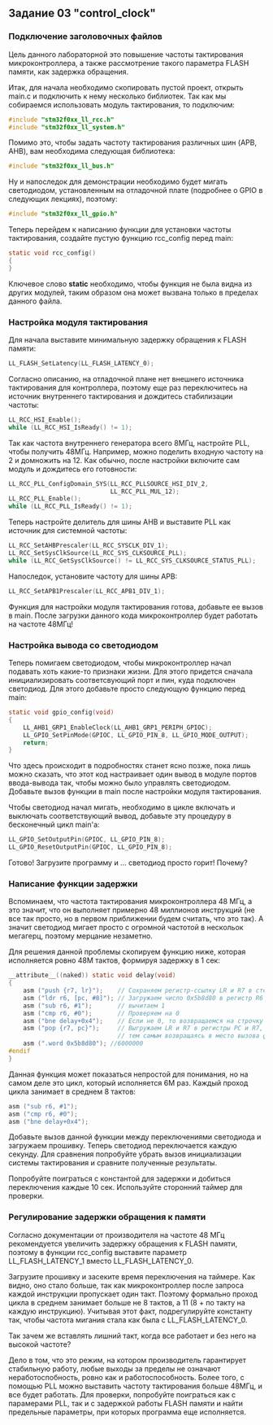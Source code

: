 ## Задание 03 "control_clock"

### Подключение заголовочных файлов

Цель данного лабораторной это повышение частоты тактирования микроконтроллера, а также рассмотрение такого параметра FLASH памяти, как задержка обращения.

Итак, для начала необходимо скопировать пустой проект, открыть main.c и подключить к нему несколько библиотек.
Так как мы собираемся использовать модуль тактирования, то подключим:

```c
#include "stm32f0xx_ll_rcc.h"
#include "stm32f0xx_ll_system.h"
```

Помимо это, чтобы задать частоту тактирования различных шин (APB, AHB), вам необходима следующая библиотека:

```c
#include "stm32f0xx_ll_bus.h"
```

Ну и напоследок для демонстрации необходимо будет мигать светодиодом, установленным на отладочной плате (подробнее о GPIO в следующих лекциях), поэтому:

```c
#include "stm32f0xx_ll_gpio.h"
```

Теперь перейдем к написанию функции для установки частоты тактирования, создайте пустую функцию rcc_config перед main:

```c
static void rcc_config()
{
}
```

Ключевое слово **static** необходимо, чтобы функция не была видна из других модулей, таким образом она может вызвана только в пределах данного файла.

### Настройка модуля тактирования 

Для начала выставите минимальную задержку обращения к FLASH памяти:
```c
LL_FLASH_SetLatency(LL_FLASH_LATENCY_0);
```

Согласно описанию, на отладочной плане нет внешнего источника тактирования для контроллера, поэтому еще раз переключитесь на источник внутреннего тактирования и дождитесь стабилизации частоты:

```c
LL_RCC_HSI_Enable();
while (LL_RCC_HSI_IsReady() != 1);
```

Так как частота внутреннего генератора всего 8МГц, настройте PLL, чтобы получить 48МГц. Например, можно поделить входную частоту на 2 и домножить на 12. Как обычно, после настройки включите сам модуль и дождитесь его готовности:

```c
LL_RCC_PLL_ConfigDomain_SYS(LL_RCC_PLLSOURCE_HSI_DIV_2,
                            LL_RCC_PLL_MUL_12);
LL_RCC_PLL_Enable();
while (LL_RCC_PLL_IsReady() != 1);
```

Теперь настройте делитель для шины AHB и выставите PLL как источник для системной частоты:

```c
LL_RCC_SetAHBPrescaler(LL_RCC_SYSCLK_DIV_1);
LL_RCC_SetSysClkSource(LL_RCC_SYS_CLKSOURCE_PLL);
while (LL_RCC_GetSysClkSource() != LL_RCC_SYS_CLKSOURCE_STATUS_PLL);
```

Напоследок, установите частоту для шины APB:

```c
LL_RCC_SetAPB1Prescaler(LL_RCC_APB1_DIV_1);
```

Функция для настройки модуля тактирования готова, добавьте ее вызов в main. После загрузки данного кода микроконтроллер будет работать на частоте 48МГц!

### Настройка вывода со светодиодом

Теперь помигаем светодиодом, чтобы микроконтроллер начал подавать хоть какие-то признаки жизни. Для этого придется сначала инициализировать соответсвующий порт и пин, куда подключен светодиод. Для этого добавьте просто следующую функцию перед main:

```c
static void gpio_config(void)
{
    LL_AHB1_GRP1_EnableClock(LL_AHB1_GRP1_PERIPH_GPIOC);
    LL_GPIO_SetPinMode(GPIOC, LL_GPIO_PIN_8, LL_GPIO_MODE_OUTPUT);
    return;
}
```

Что здесь происходит в подробностях станет ясно позже, пока лишь можно сказать, что этот код настраивает один вывод в модуле портов ввода-вывода так, чтобы можно было управлять светодиодом. Добавьте вызов функции в main после настройки модуля тактирования.

Чтобы светодиод начал мигать, необходимо в цикле включать и выключать соответствующий вывод, добавьте эту процедуру в бесконечный цикл main'а:

```c
LL_GPIO_SetOutputPin(GPIOC, LL_GPIO_PIN_8);
LL_GPIO_ResetOutputPin(GPIOC, LL_GPIO_PIN_8);
```

Готово! Загрузите программу и ... светодиод просто горит! Почему?

### Написание функции задержки

Вспоминаем, что частота тактирования микроконтроллера 48 МГц, а это значит, что он выполняет примерно 48 миллионов инструкций (не все так просто, но в первом приближении будем считать, что это так). А значит светодиод мигает просто с огромной частотой в нескольок мегагерц, поэтому мерцание незаметно.

Для решения данной проблемы скопируем функцию ниже, которая исполняется ровно 48М тактов, формируя задержку в 1 сек:

```c
__attribute__((naked)) static void delay(void)
{
    asm ("push {r7, lr}");    // Сохраняем регистр-ссылку LR и R7 в стек (чтобы вернуться обратно)
    asm ("ldr r6, [pc, #8]"); // Загружаем число 0x5b8d80 в регистр R6
    asm ("sub r6, #1");       // вычитаем 1
    asm ("cmp r6, #0");       // Проверяем на 0
    asm ("bne delay+0x4");    // Если не 0, то возвращаемся на строчку 3
    asm ("pop {r7, pc}");     // Выгружаем LR и R7 в регистры PC и R7,
                              // тем самым возвращаясь в место вызова функции
    asm (".word 0x5b8d80"); //6000000
#endif
}
```

Данная функция может показаться непростой для понимания, но на самом деле это цикл, который исполняется 6М раз. Каждый проход цикла занимает в среднем 8 тактов:

```c
asm ("sub r6, #1");
asm ("cmp r6, #0");
asm ("bne delay+0x4");
```

Добавьте вызов данной функции между переключениями светодиода и загружаем прошивку. Теперь светодиод переключается каждую секунду. Для сравнения попробуйте убрать вызов инициализации системы тактирования и сравните полученные результаты.

Попробуйте поиграться с константой для задержки и добиться переключения каждые 10 сек. Используйте сторонний таймер для проверки.

### Регулирование задержки обращения к памяти

Согласно документации от производителя на частоте 48 МГц рекомендуется увеличить задержку обращения к FLASH памяти, поэтому в функции rcc_config выставите параметр LL_FLASH_LATENCY_1 вместо LL_FLASH_LATENCY_0.

Загрузите прошивку и засеките время переключения на таймере.
Как видно, оно стало больше, так как микроконтроллер после запроса каждой инструкции пропускает один такт.
Поэтому формально проход цикла в среднем занимает больше не 8 тактов, а 11 (8 + по такту на каждую инструкцию).
Учитывая этот факт, подрегулируйте константу так, чтобы частота мигания стала как была с LL_FLASH_LATENCY_0.

Так зачем же вставлять лишний такт, когда все работает и без него на высокой частоте?

Дело в том, что это режим, на котором производитель гарантирует стабильную работу, любые выходы за пределы не означают неработоспобность, ровно как и работоспособность. Более того, с помощью PLL можно выставить частоту тактирования больше 48МГц, и все будет работать. Для проверки, попробуйте поиграться как с парамерами PLL, так и с задержкой работы FLASH памяти и найти предельные параметры, при которых программа еще исполняется.
